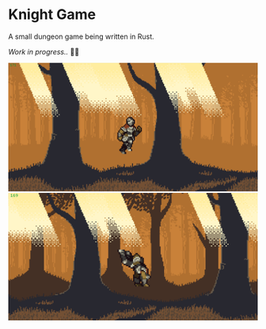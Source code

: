 # Knight Game

A small dungeon game being written in Rust.

*Work in progress..* 👷🚧

![Gameplay jumping](images/gamplay_jump.png)
![Gameplay rolling](images/gamplay_roll.png)
